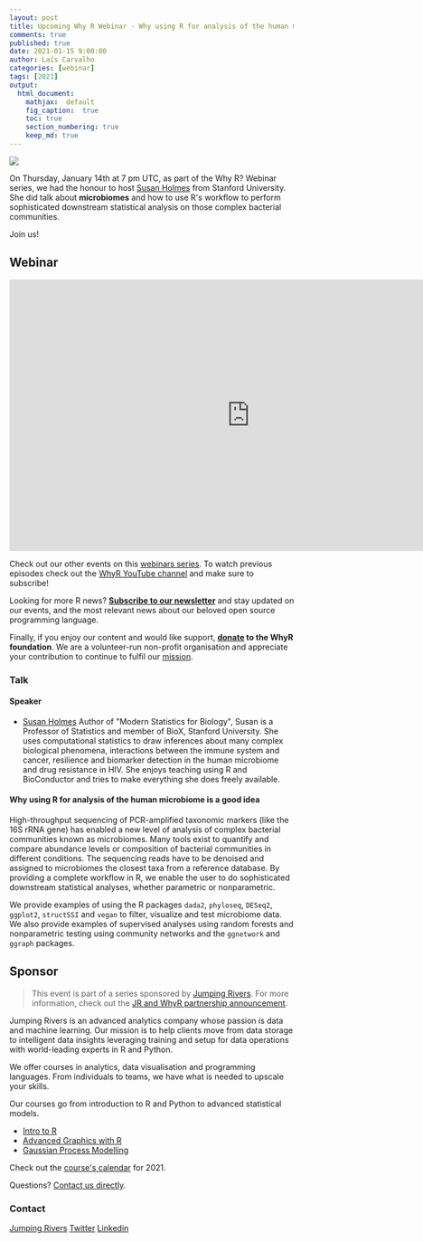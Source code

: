 ```yaml
---
layout: post
title: Upcoming Why R Webinar - Why using R for analysis of the human microbiome is a good idea
comments: true
published: true
date: 2021-01-15 9:00:00
author: Laís Carvalho
categories: [webinar]
tags: [2021]
output:
  html_document:
    mathjax:  default
    fig_caption:  true
    toc: true
    section_numbering: true
    keep_md: true
---
```


<img src="/foundation/images/fulls/webinars/susan_holmes.jpg" class="fit image">

On Thursday, January 14th at 7 pm UTC, as part of the Why R? Webinar series, we had the honour to host 
[Susan Holmes](https://statweb.stanford.edu/~susan/) from Stanford University. She did talk about **microbiomes** and
how to use R's workflow to perform sophisticated downstream statistical analysis on those complex bacterial communities.

Join us!

## Webinar

<iframe width="850" height="480" src="https://www.youtube.com/embed/23HMuLm-ssE" frameborder="0" allow="accelerometer; autoplay; clipboard-write; encrypted-media; gyroscope; picture-in-picture" allowfullscreen></iframe>

Check out our other events on this [webinars series](whyr.pl/webinars/). To watch previous episodes check out the
[WhyR YouTube channel](youtube.com/WhyRFoundationVideos) and make sure to subscribe!

Looking for more R news? [**Subscribe to our newsletter**](http://whyr.pl/subscribe/) and stay updated on our events, 
and the most relevant news about our beloved open source programming language.

Finally, if you enjoy our content and would like support, **[donate](whyr.pl/donate/) to the WhyR foundation**. We are a
volunteer-run non-profit organisation and appreciate your contribution to continue to fulfil our [mission](http://whyr.pl/foundation/about/).


### Talk

#### Speaker
- [Susan Holmes](https://twitter.com/sherlockpholmes)
    Author of "Modern Statistics for Biology", Susan is a Professor of Statistics and member of BioX, Stanford University.
  She uses computational statistics to draw inferences about many complex biological phenomena, interactions between the 
  immune system and cancer, resilience and biomarker detection in the human microbiome and drug resistance in HIV. She 
  enjoys teaching using R and BioConductor and tries to make everything she does freely available.


#### Why using R for analysis of the human microbiome is a good idea
High-throughput sequencing of PCR-amplified taxonomic markers (like the 16S rRNA gene) has enabled a new level of 
analysis of complex bacterial communities known as microbiomes. Many tools exist to quantify and compare abundance 
levels or composition of bacterial communities in different conditions. The sequencing reads have to be denoised and 
assigned to microbiomes the closest taxa from a reference database. By providing a complete workflow in R, we enable the
user to do sophisticated downstream statistical analyses, whether parametric or nonparametric.

We provide examples of using the R packages `dada2`, `phyloseq`, `DESeq2`, `ggplot2`, `structSSI` and `vegan` to filter,
visualize and test microbiome data. We also provide examples of supervised analyses using random forests and 
nonparametric testing using community networks and the `ggnetwork` and `ggraph` packages.

## Sponsor
> This event is part of a series sponsored by [Jumping Rivers](https://www.jumpingrivers.com/). For more information, 
> check out the [JR and WhyR partnership announcement](https://www.jumpingrivers.com/blog/jumping-rivers-whyr-partnership/).

Jumping Rivers is an advanced analytics company whose passion is data and machine learning. Our mission is to help 
clients move from data storage to intelligent data insights leveraging training and setup for data operations with 
world-leading experts in R and Python.  

We offer courses in analytics, data visualisation and programming languages. From individuals to teams, we have what is needed to upscale your skills. 

Our courses go from introduction to R and Python to advanced statistical models. 
* [Intro to R](https://www.jumpingrivers.com/training/course/introduction-to-r/?event=1369)
* [Advanced Graphics with R](https://www.jumpingrivers.com/training/course/advanced-graphics-ggplot2-r/?event=1378)
* [Gaussian Process Modelling](https://www.jumpingrivers.com/training/course/gaussian-process-modelling-michael-betancourt/?event=1418)

Check out the [course's calendar](https://www.jumpingrivers.com/training/public/) for 2021. 

Questions? [Contact us directly](https://www.jumpingrivers.com/online-training-enquiry/). 


### Contact
[Jumping Rivers](https://www.jumpingrivers.com/)
[Twitter](https://twitter.com/jumping_uk)
[Linkedin](https://www.linkedin.com/company/jumping-rivers-ltd/)
